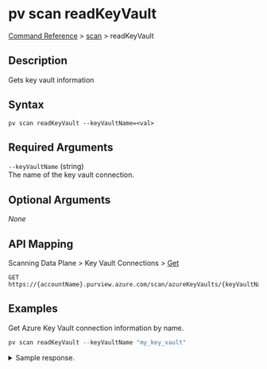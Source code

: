 # pv scan readKeyVault
[Command Reference](../../../README.md#command-reference) > [scan](./main.md) > readKeyVault

## Description
Gets key vault information

## Syntax
```
pv scan readKeyVault --keyVaultName=<val>
```

## Required Arguments
`--keyVaultName` (string)  
The name of the key vault connection.

## Optional Arguments
*None*

## API Mapping
Scanning Data Plane > Key Vault Connections > [Get](https://docs.microsoft.com/en-us/rest/api/purview/scanningdataplane/key-vault-connections/get)
```
GET https://{accountName}.purview.azure.com/scan/azureKeyVaults/{keyVaultName}
```

## Examples
Get Azure Key Vault connection information by name.
```powershell
pv scan readKeyVault --keyVaultName "my_key_vault"
```
<details><summary>Sample response.</summary>
<p>

```json
{
    "id": "/subscriptions/2c141777-2036-4ba0-a7f4-bbca73a181bf/resourceGroups/scanning-prod-westeurope/providers/Microsoft.Purview/accounts/purview-c66c7ceb-1944-4393-ae27-20497005f353/linkedservices/my_key_vault",
    "name": "my_key_vault",
    "properties": {
        "baseUrl": "https://pvdemofngxi-keyvault.vault.azure.net/",
        "description": ""
    }
}
```
</p>
</details>